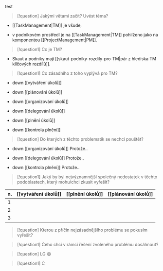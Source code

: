 test

> [!question] Jakými větami začít? Uvést téma?
- [[TaskManagement|TM]] je všude, 

- v podnikovém prostředí je na [[TaskManagement|TM]] pohlíženo jako na komponentou [[ProjectManagement|PM]]. 

> [!question1] Co je TM? 
> 
- Skaut a podniky mají [[skaut-podniky-rozdily-pro-TM|pár z hlediska TM klíčových rozdílů]]. 

> [!question1] Co zásadního z toho vyplývá pro TM? 
- down [[vytváření úkolů]]

- down [[plánování úkolů]]

- down [[organizování úkolů]]

- down [[delegování úkolů]]

- down [[plnění úkolů]]

- down [[kontrola plnění]]

> [!question] Do kterých z těchto problematik se nechci pouštět?
- down [[organizování úkolů]] Protože.. 

- down [[delegování úkolů]] Protože..

- down [[kontrola plnění]] Protože..


> [!question1] Jaký by byl nejvýznamnější společný nedostatek v těchto podoblastech, který mohu/chci zkusit vyřešit?

| n.| [[vytváření úkolů]] | [[plnění úkolů]] | [[plánování úkolů]] |
|----|----|----|----|
|1||||
|2||||
|3||||

> [!question] Kterou z příčin nejzásadnějšího problému se pokusím vyřešit?

> [!question1] Čeho chci v rámci řešení zvoleného problému dosáhnout?

> [!question] LG 😄

> [!question1] C


